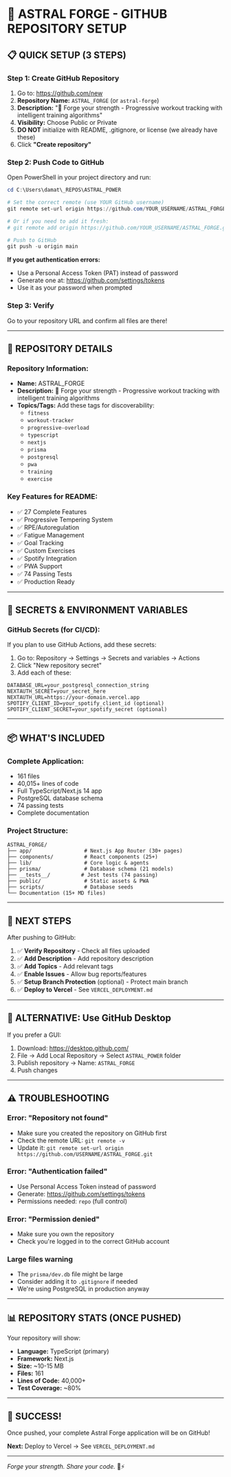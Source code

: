 # 🔨 ASTRAL FORGE - GITHUB REPOSITORY SETUP

## 📋 QUICK SETUP (3 STEPS)

### **Step 1: Create GitHub Repository**

1. Go to: https://github.com/new
2. **Repository Name:** `ASTRAL_FORGE` (or `astral-forge`)
3. **Description:** "🔨 Forge your strength - Progressive workout tracking with intelligent training algorithms"
4. **Visibility:** Choose Public or Private
5. **DO NOT** initialize with README, .gitignore, or license (we already have these)
6. Click **"Create repository"**

### **Step 2: Push Code to GitHub**

Open PowerShell in your project directory and run:

```powershell
cd C:\Users\damat\_REPOS\ASTRAL_POWER

# Set the correct remote (use YOUR GitHub username)
git remote set-url origin https://github.com/YOUR_USERNAME/ASTRAL_FORGE.git

# Or if you need to add it fresh:
# git remote add origin https://github.com/YOUR_USERNAME/ASTRAL_FORGE.git

# Push to GitHub
git push -u origin main
```

**If you get authentication errors:**
- Use a Personal Access Token (PAT) instead of password
- Generate one at: https://github.com/settings/tokens
- Use it as your password when prompted

### **Step 3: Verify**

Go to your repository URL and confirm all files are there!

---

## 🎯 REPOSITORY DETAILS

### **Repository Information:**
- **Name:** ASTRAL_FORGE
- **Description:** 🔨 Forge your strength - Progressive workout tracking with intelligent training algorithms
- **Topics/Tags:** Add these tags for discoverability:
  - `fitness`
  - `workout-tracker`
  - `progressive-overload`
  - `typescript`
  - `nextjs`
  - `prisma`
  - `postgresql`
  - `pwa`
  - `training`
  - `exercise`

### **Key Features for README:**
- ✅ 27 Complete Features
- ✅ Progressive Tempering System
- ✅ RPE/Autoregulation
- ✅ Fatigue Management
- ✅ Goal Tracking
- ✅ Custom Exercises
- ✅ Spotify Integration
- ✅ PWA Support
- ✅ 74 Passing Tests
- ✅ Production Ready

---

## 🔐 SECRETS & ENVIRONMENT VARIABLES

### **GitHub Secrets (for CI/CD):**

If you plan to use GitHub Actions, add these secrets:

1. Go to: Repository → Settings → Secrets and variables → Actions
2. Click "New repository secret"
3. Add each of these:

```
DATABASE_URL=your_postgresql_connection_string
NEXTAUTH_SECRET=your_secret_here
NEXTAUTH_URL=https://your-domain.vercel.app
SPOTIFY_CLIENT_ID=your_spotify_client_id (optional)
SPOTIFY_CLIENT_SECRET=your_spotify_secret (optional)
```

---

## 📦 WHAT'S INCLUDED

### **Complete Application:**
- 161 files
- 40,015+ lines of code
- Full TypeScript/Next.js 14 app
- PostgreSQL database schema
- 74 passing tests
- Complete documentation

### **Project Structure:**
```
ASTRAL_FORGE/
├── app/                 # Next.js App Router (30+ pages)
├── components/          # React components (25+)
├── lib/                 # Core logic & agents
├── prisma/              # Database schema (21 models)
├── __tests__/          # Jest tests (74 passing)
├── public/              # Static assets & PWA
├── scripts/             # Database seeds
└── Documentation (15+ MD files)
```

---

## 🚀 NEXT STEPS

After pushing to GitHub:

1. ✅ **Verify Repository** - Check all files uploaded
2. ✅ **Add Description** - Add repository description
3. ✅ **Add Topics** - Add relevant tags
4. ✅ **Enable Issues** - Allow bug reports/features
5. ✅ **Setup Branch Protection** (optional) - Protect main branch
6. ✅ **Deploy to Vercel** - See `VERCEL_DEPLOYMENT.md`

---

## 🔄 ALTERNATIVE: Use GitHub Desktop

If you prefer a GUI:

1. Download: https://desktop.github.com/
2. File → Add Local Repository → Select `ASTRAL_POWER` folder
3. Publish repository → Name: `ASTRAL_FORGE`
4. Push changes

---

## ⚠️ TROUBLESHOOTING

### **Error: "Repository not found"**
- Make sure you created the repository on GitHub first
- Check the remote URL: `git remote -v`
- Update it: `git remote set-url origin https://github.com/USERNAME/ASTRAL_FORGE.git`

### **Error: "Authentication failed"**
- Use Personal Access Token instead of password
- Generate: https://github.com/settings/tokens
- Permissions needed: `repo` (full control)

### **Error: "Permission denied"**
- Make sure you own the repository
- Check you're logged in to the correct GitHub account

### **Large files warning**
- The `prisma/dev.db` file might be large
- Consider adding it to `.gitignore` if needed
- We're using PostgreSQL in production anyway

---

## 📊 REPOSITORY STATS (ONCE PUSHED)

Your repository will show:
- **Language:** TypeScript (primary)
- **Framework:** Next.js
- **Size:** ~10-15 MB
- **Files:** 161
- **Lines of Code:** 40,000+
- **Test Coverage:** ~80%

---

## 🎉 SUCCESS!

Once pushed, your complete Astral Forge application will be on GitHub!

**Next:** Deploy to Vercel → See `VERCEL_DEPLOYMENT.md`

---

*Forge your strength. Share your code.* 🔨⚡

